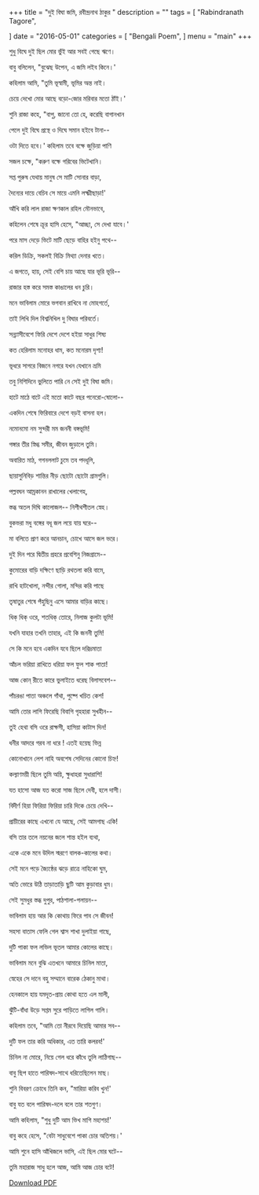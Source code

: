 +++
title = "দুই বিঘা জমি,   রবীন্দ্রনাথ ঠাকুর "
description = ""
tags = [
    "Rabindranath Tagore",
    
]
date = "2016-05-01"
categories = [
    "Bengali Poem",
]
menu = "main"
+++


শুধু বিঘে দুই ছিল মোর ভুঁই   আর সবই গেছে ঋণে।

বাবু বলিলেন, "বুঝেছ উপেন,   এ জমি লইব কিনে।'

কহিলাম আমি, "তুমি ভূস্বামী,   ভূমির অন্ত নাই।

চেয়ে দেখো মোর আছে বড়ো-জোর   মরিবার মতো ঠাঁই।'

শুনি রাজা কহে, "বাপু, জানো তো হে, করেছি বাগানখান

পেলে দুই বিঘে প্রস্থে ও দিঘে   সমান হইবে টানা--

ওটা দিতে হবে।' কহিলাম তবে   বক্ষে জুড়িয়া পাণি

সজল চক্ষে, "করুণ বক্ষে   গরিবের ভিটেখানি।

সপ্ত পুরুষ যেথায় মানুষ   সে মাটি সোনার বাড়া,

দৈন্যের দায়ে বেচিব সে মায়ে   এমনি লক্ষ্মীছাড়া!'

আঁখি করি লাল রাজা ক্ষণকাল   রহিল মৌনভাবে,

কহিলেন শেষে ক্রূর হাসি হেসে,  "আচ্ছা, সে দেখা যাবে।'

পরে মাস দেড়ে ভিটে মাটি ছেড়ে   বাহির হইনু পথে--

করিল ডিক্রি, সকলই বিক্রি   মিথ্যা দেনার খতে।

এ জগতে, হায়, সেই বেশি চায়   আছে যার ভূরি ভূরি--

রাজার হস্ত করে সমস্ত   কাঙালের ধন চুরি।

মনে ভাবিলাম মোরে ভগবান   রাখিবে না মোহগর্তে,

তাই লিখি দিল বিশ্বনিখিল   দু বিঘার পরিবর্তে।

সন্ন্যাসীবেশে ফিরি দেশে দেশে   হইয়া সাধুর শিষ্য

কত হেরিলাম মনোহর ধাম, কত মনোরম দৃশ্য!

ভূধরে সাগরে বিজনে নগরে   যখন যেখানে ভ্রমি

তবু নিশিদিনে ভুলিতে পারি নে   সেই দুই বিঘা জমি।

হাটে মাঠে বাটে এই মতো কাটে   বছর পনেরো-ষোলো--

একদিন শেষে ফিরিবারে দেশে   বড়ই বাসনা হল।

নমোনমো নম সুন্দরী মম   জননী বঙ্গভূমি!

গঙ্গার তীর স্নিগ্ধ সমীর,   জীবন জুড়ালে তুমি।

অবারিত মাঠ, গগনললাট  চুমে তব পদধূলি,

ছায়াসুনিবিড় শান্তির নীড়   ছোটো ছোটো গ্রামগুলি।

পল্লবঘন আম্রকানন   রাখালের খেলাগেহ,

স্তব্ধ অতল দিঘি কালোজল--  নিশীথশীতল স্নেহ।

বুকভরা মধু বঙ্গের বধূ   জল লয়ে যায় ঘরে--

মা বলিতে প্রাণ করে আনচান,   চোখে আসে জল ভরে।

দুই দিন পরে দ্বিতীয় প্রহরে   প্রবেশিনু নিজগ্রামে--

কুমোরের বাড়ি দক্ষিণে ছাড়ি   রথতলা করি বামে,

রাখি হাটখোলা, নন্দীর গোলা, মন্দির করি পাছে

তৃষাতুর শেষে পঁহুছিনু এসে   আমার বাড়ির কাছে।

ধিক্‌ ধিক্‌ ওরে, শতধিক্‌ তোরে,   নিলাজ কুলটা ভূমি!

যখনি যাহার তখনি তাহার,   এই কি জননী তুমি!

সে কি মনে হবে একদিন যবে   ছিলে দরিদ্রমাতা

আঁচল ভরিয়া রাখিতে ধরিয়া   ফল ফুল শাক পাতা!

আজ কোন্‌ রীতে কারে ভুলাইতে   ধরেছ বিলাসবেশ--

পাঁচরঙা পাতা অঞ্চলে গাঁথা, পুষ্পে খচিত কেশ!

আমি তোর লাগি ফিরেছি বিবাগি   গৃহহারা সুখহীন--

তুই হেথা বসি ওরে রাক্ষসী,   হাসিয়া কাটাস দিন!

ধনীর আদরে গরব না ধরে !   এতই হয়েছ ভিন্ন

কোনোখানে লেশ নাহি অবশেষ   সেদিনের কোনো চিহ্ন!

কল্যাণময়ী ছিলে তুমি অয়ি,   ক্ষুধাহরা সুধারাশি!

যত হাসো আজ যত করো সাজ   ছিলে দেবী, হলে দাসী।

বিদীর্ণ হিয়া ফিরিয়া ফিরিয়া   চারি দিকে চেয়ে দেখি--

প্রাচীরের কাছে এখনো যে আছে,   সেই আমগাছ একি!

বসি তার তলে নয়নের জলে   শান্ত হইল ব্যথা,

একে একে মনে উদিল স্মরণে   বালক-কালের কথা।

সেই মনে পড়ে জ্যৈষ্ঠের ঝড়ে  রাত্রে নাহিকো ঘুম,

অতি ভোরে উঠি তাড়াতাড়ি ছুটি   আম কুড়াবার ধুম।

সেই সুমধুর স্তব্ধ দুপুর,   পাঠশালা-পলায়ন--

ভাবিলাম হায় আর কি কোথায়   ফিরে পাব সে জীবন!

সহসা বাতাস ফেলি গেল শ্বাস   শাখা দুলাইয়া গাছে,

দুটি পাকা ফল লভিল ভূতল   আমার কোলের কাছে।

ভাবিলাম মনে বুঝি এতখনে   আমারে চিনিল মাতা,

স্নেহের সে দানে বহু সম্মানে   বারেক ঠেকানু মাথা।

হেনকালে হায় যমদূত-প্রায়  কোথা হতে এল মালী,

ঝুঁটি-বাঁধা উড়ে সপ্তম সুরে   পাড়িতে লাগিল গালি।

কহিলাম তবে, "আমি তো নীরবে   দিয়েছি আমার সব--

দুটি ফল তার করি অধিকার,   এত তারি কলরব!'

চিনিল না মোরে, নিয়ে গেল ধরে  কাঁধে তুলি লাঠিগাছ--

বাবু ছিপ হাতে পারিষদ-সাথে   ধরিতেছিলেন মাছ।

শুনি বিবরণ ক্রোধে তিনি কন,   "মারিয়া করিব খুন!'

বাবু যত বলে পারিষদ-দলে   বলে তার শতগুণ।

আমি কহিলাম, "শুধু দুটি আম  ভিখ মাগি মহাশয়!'

বাবু কহে হেসে, "বেটা সাধুবেশে   পাকা চোর অতিশয়।'

আমি শুনে হাসি আঁখিজলে ভাসি,   এই ছিল মোর ঘটে--

তুমি মহারাজ সাধু হলে আজ,   আমি আজ চোর বটে!


 [Download PDF](/doc/bengali-poem/dui-bigha-jomi.pdf)

